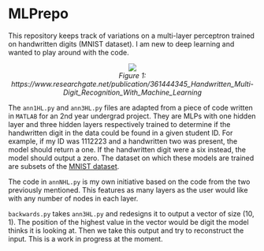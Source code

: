 # MLPrepo

This repository keeps track of variations on a multi-layer perceptron trained on handwritten digits (MNIST dataset). I am new to deep learning and wanted to play around with the code.

<p align="center">
  <img src="https://github.com/user-attachments/assets/a05c8dd1-ce6e-4872-a612-9673aa347822" />
  <br>
  <em>Figure 1: https://www.researchgate.net/publication/361444345_Handwritten_Multi-Digit_Recognition_With_Machine_Learning</em>
</p>

The `ann1HL.py` and `ann3HL.py` files are adapted from a piece of code written in `MATLAB` for an 2nd year undergrad project. They are MLPs with one hidden layer and three hidden layers respectively trained to determine if the handwritten digit in the data could be found in a given student ID. For example, if my ID was 1112223 and a handwritten two was present, the model should return a one. If the handwritten digit were a six instead, the model should output a zero. The dataset on which these models are trained are subsets of the [MNIST dataset](https://en.wikipedia.org/wiki/MNIST_database).

The code in `annNHL.py` is my own initiative based on the code from the two previously mentioned. This features as many layers as the user would like with any number of nodes in each layer.

`backwards.py` takes `ann3HL.py` and redesigns it to output a vector of size (10, 1). The position of the highest value in the vector would be digit the model thinks it is looking at. Then we take this output and try to reconstruct the input. This is a work in progress at the moment.
